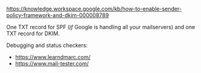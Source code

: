 https://knowledge.workspace.google.com/kb/how-to-enable-sender-policy-framework-and-dkim-000008789

One TXT record for SPF (*if* Google is handling all your mailservers) and one TXT record for DKIM.

Debugging and status checkers:
* https://www.learndmarc.com/
* https://www.mail-tester.com/
